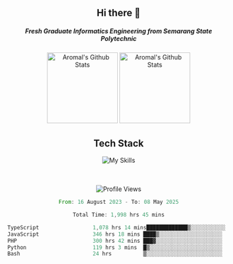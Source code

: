 <div align="center">
  <h2>Hi there 👋</h2>

  <h5>Fresh Graduate Informatics Engineering from Semarang State Polytechnic</h5>

  <img
    height="160"
    alt="Aromal's Github Stats"
    src="https://github-readme-stats.vercel.app/api?username=dafariski77&show_icons=true&theme=tokyonight&count_private=true"
  />
  <img
    alt="Aromal's Github Stats"
    height="160"
    src="https://github-readme-stats.vercel.app/api/top-langs/?username=dafariski77&layout=compact&theme=tokyonight"
  />

  <h2>Tech Stack</h2>
  
![My Skills](https://simpleskill.icons.workers.dev/svg?i=typescript,next.js,react,tailwindcss,shadcnui,reactquery,prisma,socketdotio,zod)

  <br /><br />
  <img src="https://komarev.com/ghpvc/?username=dafariski77&abbreviated=true" alt="Profile Views">
    
  <!--START_SECTION:waka-->

```rust
From: 16 August 2023 - To: 08 May 2025

Total Time: 1,998 hrs 45 mins

TypeScript                 1,078 hrs 14 mins█████████████▒░░░░░░░░░░░   53.51 %
JavaScript                 346 hrs 18 mins ████▒░░░░░░░░░░░░░░░░░░░░   17.19 %
PHP                        300 hrs 42 mins ███▓░░░░░░░░░░░░░░░░░░░░░   14.92 %
Python                     119 hrs 3 mins  █▒░░░░░░░░░░░░░░░░░░░░░░░   05.91 %
Bash                       24 hrs          ▒░░░░░░░░░░░░░░░░░░░░░░░░   01.19 %
```

<!--END_SECTION:waka-->
</div>
